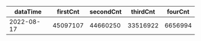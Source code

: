 |dataTime|firstCnt|secondCnt|thirdCnt|fourCnt|
|-|-|-|-|-|
|2022-08-17|45097107|44660250|33516922|6656994|